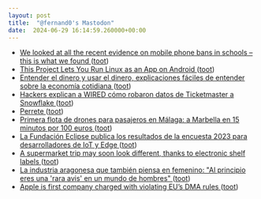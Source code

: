 ```yaml
---
layout: post
title:  "@fernand0's Mastodon"
date:  2024-06-29 16:14:59.260000+00:00
---
```

*  [We looked at all the recent evidence on mobile phone bans in schools – this is what we found ](https://blogs.lse.ac.uk/parenting4digitalfuture/2024/04/10/phone-bans) ([toot](https://mastodon.social/@fernand0/112700797698633894))
*  [This Project Lets You Run Linux as an App on Android ](https://news.itsfoss.com/lindroid) ([toot](https://mastodon.social/@fernand0/112700687092099723))
*  [Entender el dinero y usar el dinero, explicaciones fáciles de entender sobre la economía cotidiana ](https://www.microsiervos.com/archivo/economia/entender-dinero-explicaciones-faciles-economia-cotidiana.htm) ([toot](https://mastodon.social/@fernand0/112700435033393841))
*  [Hackers explican a WIRED cómo robaron datos de Ticketmaster a Snowflake ](https://es.wired.com/articulos/hackers-explican-a-wired-como-robaron-datos-de-ticketmaster-a-snowflak) ([toot](https://mastodon.social/@fernand0/112699615023529241))
*  [Perrete ](https://www.flickr.com/photos/fernand0/53794778008) ([toot](https://mastodon.social/@fernand0/112699496655104171))
*  [Primera flota de drones para pasajeros en Málaga: a Marbella en 15 minutos por 100 euros ](https://www.diariosur.es/malaga/primera-flota-drones-pasajeros-malaga-marbella-minutos-20240618185026-nt.html#vca=fixed-bt) ([toot](https://mastodon.social/@fernand0/112699337465282162))
*  [La Fundación Eclipse publica los resultados de la encuesta 2023 para desarrolladores de IoT y Edge ](https://internetdelascosas.xyz/articulo.php?id=429) ([toot](https://mastodon.social/@fernand0/112699280291046789))
*  [A supermarket trip may soon look different, thanks to electronic shelf labels  ](https://www.npr.org/2024/06/17/nx-s1-5009271/electronic-shelf-labels-prices-walmart-grocery-store) ([toot](https://mastodon.social/@fernand0/112699048368520773))
*  [La industria aragonesa que también piensa en femenino: "Al principio eres una 'rara avis' en un mundo de hombres" ](https://www.elperiodicodearagon.com/aragon/2024/06/23/industria-aragonesa-piensa-femenino-principio-104158467.htm) ([toot](https://mastodon.social/@fernand0/112697254572316497))
*  [Apple is first company charged with violating EU’s DMA rules ](https://www.theverge.com/2024/6/24/24184629/apple-dma-steering-infringement-rulin) ([toot](https://mastodon.social/@fernand0/112695515689272380))
